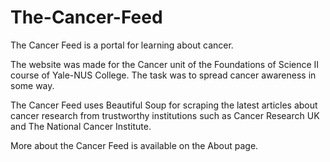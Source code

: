 # The-Cancer-Feed
The Cancer Feed is a portal for learning about cancer.

The website was made for the Cancer unit of the Foundations of Science II course of Yale-NUS College. The task was to spread cancer awareness in some way.

The Cancer Feed uses Beautiful Soup for scraping the latest articles about cancer research from trustworthy institutions such as Cancer Research UK and The National Cancer Institute.

More about the Cancer Feed is available on the About page.
